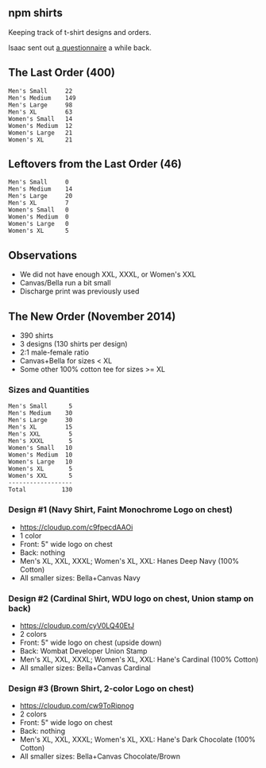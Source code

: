 ## npm shirts

Keeping track of t-shirt designs and orders.

Isaac sent out [a questionnaire](https://docs.google.com/forms/d/1ZbZAXSkR2ltiPWZO7RiuFMzEwnX6ImR2B2Vu0Ag8d48/viewform) a while back.


## The Last Order (400)

```
Men's Small     22
Men's Medium    149
Men's Large     98
Men's XL        63
Women's Small   14
Women's Medium  12
Women's Large   21
Women's XL      21
```

## Leftovers from the Last Order (46)

```
Men's Small     0
Men's Medium    14
Men's Large     20
Men's XL        7
Women's Small   0
Women's Medium  0
Women's Large   0
Women's XL      5
```

## Observations

- We did not have enough XXL, XXXL, or Women's XXL
- Canvas/Bella run a bit small
- Discharge print was previously used

## The New Order (November 2014)

- 390 shirts
- 3 designs (130 shirts per design)
- 2:1 male-female ratio
- Canvas+Bella for sizes < XL
- Some other 100% cotton tee for sizes >= XL

### Sizes and Quantities

```
Men's Small      5
Men's Medium    30
Men's Large     30
Men's XL        15
Men's XXL        5
Men's XXXL       5
Women's Small   10
Women's Medium  10
Women's Large   10
Women's XL       5
Women's XXL      5
------------------
Total          130
```

### Design #1 (Navy Shirt, Faint Monochrome Logo on chest)

- https://cloudup.com/c9fpecdAAOi
- 1 color
- Front: 5" wide logo on chest
- Back: nothing
- Men's XL, XXL, XXXL; Women's XL, XXL: Hanes Deep Navy (100% Cotton)
- All smaller sizes: Bella+Canvas Navy

### Design #2 (Cardinal Shirt, WDU logo on chest, Union stamp on back)

- https://cloudup.com/cyV0LQ40EtJ
- 2 colors
- Front: 5" wide logo on chest (upside down)
- Back: Wombat Developer Union Stamp
- Men's XL, XXL, XXXL; Women's XL, XXL: Hane's Cardinal (100% Cotton)
- All smaller sizes: Bella+Canvas Cardinal

### Design #3 (Brown Shirt, 2-color Logo on chest)

- https://cloudup.com/cw9ToRipnog
- 2 colors
- Front: 5" wide logo on chest
- Back: nothing
- Men's XL, XXL, XXXL; Women's XL, XXL: Hane's Dark Chocolate (100% Cotton)
- All smaller sizes: Bella+Canvas Chocolate/Brown

